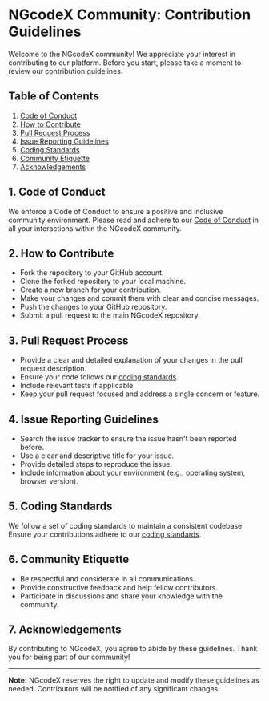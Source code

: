# NGcodeX Community: Contribution Guidelines

Welcome to the NGcodeX community! We appreciate your interest in contributing to our platform. Before you start, please take a moment to review our contribution guidelines.

## Table of Contents

1. [Code of Conduct](#1-code-of-conduct)
2. [How to Contribute](#2-how-to-contribute)
3. [Pull Request Process](#3-pull-request-process)
4. [Issue Reporting Guidelines](#4-issue-reporting-guidelines)
5. [Coding Standards](#5-coding-standards)
6. [Community Etiquette](#6-community-etiquette)
7. [Acknowledgements](#7-acknowledgements)

## 1. Code of Conduct

We enforce a Code of Conduct to ensure a positive and inclusive community environment. Please read and adhere to our [Code of Conduct](code-of-conduct.md) in all your interactions within the NGcodeX community.

## 2. How to Contribute

- Fork the repository to your GitHub account.
- Clone the forked repository to your local machine.
- Create a new branch for your contribution.
- Make your changes and commit them with clear and concise messages.
- Push the changes to your GitHub repository.
- Submit a pull request to the main NGcodeX repository.

## 3. Pull Request Process

- Provide a clear and detailed explanation of your changes in the pull request description.
- Ensure your code follows our [coding standards](#5-coding-standards).
- Include relevant tests if applicable.
- Keep your pull request focused and address a single concern or feature.

## 4. Issue Reporting Guidelines

- Search the issue tracker to ensure the issue hasn't been reported before.
- Use a clear and descriptive title for your issue.
- Provide detailed steps to reproduce the issue.
- Include information about your environment (e.g., operating system, browser version).

## 5. Coding Standards

We follow a set of coding standards to maintain a consistent codebase. Ensure your contributions adhere to our [coding standards](coding-standards.md).

## 6. Community Etiquette

- Be respectful and considerate in all communications.
- Provide constructive feedback and help fellow contributors.
- Participate in discussions and share your knowledge with the community.

## 7. Acknowledgements

By contributing to NGcodeX, you agree to abide by these guidelines. Thank you for being part of our community!

---

**Note:** NGcodeX reserves the right to update and modify these guidelines as needed. Contributors will be notified of any significant changes.

